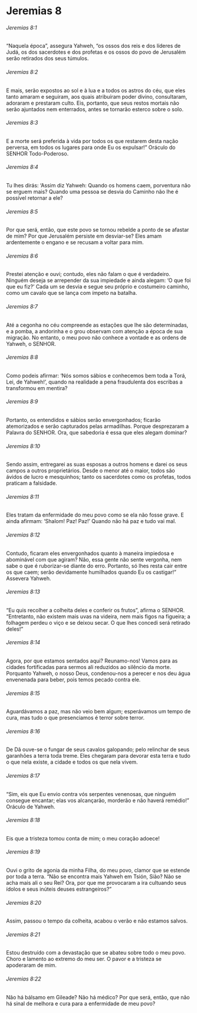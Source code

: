 # Jeremias 8

###### Jeremias 8:1

“Naquela época”, assegura Yahweh, “os ossos dos reis e dos líderes de Judá, os dos sacerdotes e dos profetas e os ossos do povo de Jerusalém serão retirados dos seus túmulos.

###### Jeremias 8:2

E mais, serão expostos ao sol e à lua e a todos os astros do céu, que eles tanto amaram e seguiram, aos quais atribuíram poder divino, consultaram, adoraram e prestaram culto. Eis, portanto, que seus restos mortais não serão ajuntados nem enterrados, antes se tornarão esterco sobre o solo.

###### Jeremias 8:3

E a morte será preferida à vida por todos os que restarem desta nação perversa, em todos os lugares para onde Eu os expulsar!” Oráculo do SENHOR Todo-Poderoso.

###### Jeremias 8:4

Tu lhes dirás: ‘Assim diz Yahweh: Quando os homens caem, porventura não se erguem mais? Quando uma pessoa se desvia do Caminho não lhe é possível retornar a ele?

###### Jeremias 8:5

Por que será, então, que este povo se tornou rebelde a ponto de se afastar de mim? Por que Jerusalém persiste em desviar-se? Eles amam ardentemente o engano e se recusam a voltar para mim.

###### Jeremias 8:6

Prestei atenção e ouvi; contudo, eles não falam o que é verdadeiro. Ninguém deseja se arrepender da sua impiedade e ainda alegam: ‘O que foi que eu fiz?’ Cada um se desvia e segue seu próprio e costumeiro caminho, como um cavalo que se lança com ímpeto na batalha.

###### Jeremias 8:7

Até a cegonha no céu compreende as estações que lhe são determinadas, e a pomba, a andorinha e o grou observam com atenção a época de sua migração. No entanto, o meu povo não conhece a vontade e as ordens de Yahweh, o SENHOR.

###### Jeremias 8:8

Como podeis afirmar: ‘Nós somos sábios e conhecemos bem toda a Torá, Lei, de Yahweh!’, quando na realidade a pena fraudulenta dos escribas a transformou em mentira?

###### Jeremias 8:9

Portanto, os entendidos e sábios serão envergonhados; ficarão atemorizados e serão capturados pelas armadilhas. Porque desprezaram a Palavra do SENHOR. Ora, que sabedoria é essa que eles alegam dominar?

###### Jeremias 8:10

Sendo assim, entregarei as suas esposas a outros homens e darei os seus campos a outros proprietários. Desde o menor até o maior, todos são ávidos de lucro e mesquinhos; tanto os sacerdotes como os profetas, todos praticam a falsidade.

###### Jeremias 8:11

Eles tratam da enfermidade do meu povo como se ela não fosse grave. E ainda afirmam: ‘Shalom! Paz! Paz!’ Quando não há paz e tudo vai mal.

###### Jeremias 8:12

Contudo, ficaram eles envergonhados quanto à maneira impiedosa e abominável com que agiram? Não, essa gente não sente vergonha, nem sabe o que é ruborizar-se diante do erro. Portanto, só lhes resta cair entre os que caem; serão devidamente humilhados quando Eu os castigar!” Assevera Yahweh.

###### Jeremias 8:13

“Eu quis recolher a colheita deles e conferir os frutos”, afirma o SENHOR. “Entretanto, não existem mais uvas na videira, nem mais figos na figueira; a folhagem perdeu o viço e se deixou secar. O que lhes concedi será retirado deles!”

###### Jeremias 8:14

Agora, por que estamos sentados aqui? Reunamo-nos! Vamos para as cidades fortificadas para sermos ali reduzidos ao silêncio da morte. Porquanto Yahweh, o nosso Deus, condenou-nos a perecer e nos deu água envenenada para beber, pois temos pecado contra ele.

###### Jeremias 8:15

Aguardávamos a paz, mas não veio bem algum; esperávamos um tempo de cura, mas tudo o que presenciamos é terror sobre terror.

###### Jeremias 8:16

De Dã ouve-se o fungar de seus cavalos galopando; pelo relinchar de seus garanhões a terra toda treme. Eles chegaram para devorar esta terra e tudo o que nela existe, a cidade e todos os que nela vivem.

###### Jeremias 8:17

“Sim, eis que Eu envio contra vós serpentes venenosas, que ninguém consegue encantar; elas vos alcançarão, morderão e não haverá remédio!” Oráculo de Yahweh.

###### Jeremias 8:18

Eis que a tristeza tomou conta de mim; o meu coração adoece!

###### Jeremias 8:19

Ouvi o grito de agonia da minha Filha, do meu povo, clamor que se estende por toda a terra. “Não se encontra mais Yahweh em Tsión, Sião? Não se acha mais ali o seu Rei? Ora, por que me provocaram a ira cultuando seus ídolos e seus inúteis deuses estrangeiros?”

###### Jeremias 8:20

Assim, passou o tempo da colheita, acabou o verão e não estamos salvos.

###### Jeremias 8:21

Estou destruído com a devastação que se abateu sobre todo o meu povo. Choro e lamento ao extremo do meu ser. O pavor e a tristeza se apoderaram de mim.

###### Jeremias 8:22

Não há bálsamo em Gileade? Não há médico? Por que será, então, que não há sinal de melhora e cura para a enfermidade de meu povo?

